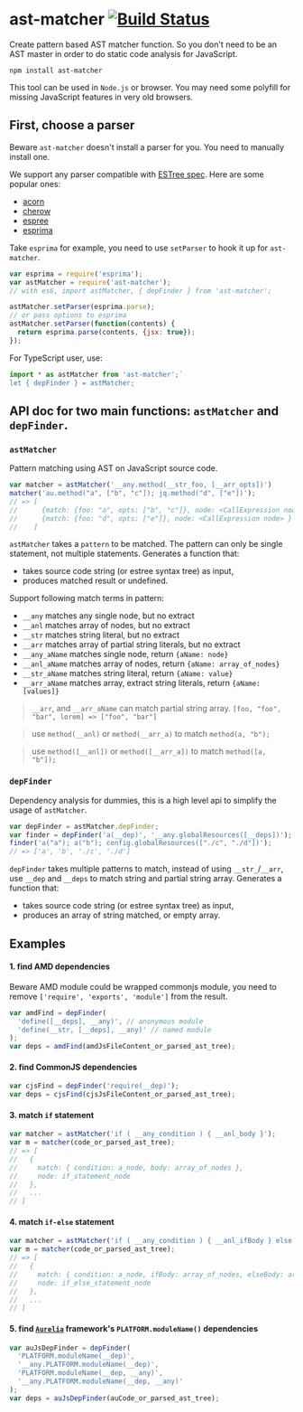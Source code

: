 # ast-matcher [![Build Status](https://travis-ci.org/huochunpeng/ast-matcher.svg?branch=master)](https://travis-ci.org/huochunpeng/ast-matcher)

Create pattern based AST matcher function. So you don't need to be an AST master in order to do static code analysis for JavaScript.


```
npm install ast-matcher
```

This tool can be used in `Node.js` or browser. You may need some polyfill for missing JavaScript features in very old browsers.

## First, choose a parser

Beware `ast-matcher` doesn't install a parser for you. You need to manually install one.

We support any parser compatible with [ESTree spec](https://github.com/estree/estree). Here are some popular ones:

- [acorn](https://github.com/acornjs/acorn)
- [cherow](https://github.com/cherow/cherow)
- [espree](https://github.com/eslint/espree)
- [esprima](https://github.com/jquery/esprima/)

Take `esprima` for example, you need to use `setParser` to hook it up for `ast-matcher`.

```js
var esprima = require('esprima');
var astMatcher = require('ast-matcher');
// with es6, import astMatcher, { depFinder } from 'ast-matcher';

astMatcher.setParser(esprima.parse);
// or pass options to esprima
astMatcher.setParser(function(contents) {
  return esprima.parse(contents, {jsx: true});
});
```

For TypeScript user, use:

```js
import * as astMatcher from 'ast-matcher';`
let { depFinder } = astMatcher;
```

## API doc for two main functions: `astMatcher` and `depFinder`.

### `astMatcher`

Pattern matching using AST on JavaScript source code.

```js
var matcher = astMatcher('__any.method(__str_foo, [__arr_opts])')
matcher('au.method("a", ["b", "c"]); jq.method("d", ["e"])');
// => [
//      {match: {foo: "a", opts: ["b", "c"]}, node: <CallExpression node> }
//      {match: {foo: "d", opts: ["e"]}, node: <CallExpression node> }
//    ]
```

`astMatcher` takes a `pattern` to be matched. The pattern can only be single statement, not multiple statements. Generates a function that:

* takes source code string (or estree syntax tree) as input,
* produces matched result or undefined.

Support following match terms in pattern:

* `__any`       matches any single node, but no extract
* `__anl`       matches array of nodes, but no extract
* `__str`       matches string literal, but no extract
* `__arr`       matches array of partial string literals, but no extract
* `__any_aName` matches single node, return `{aName: node}`
* `__anl_aName` matches array of nodes, return `{aName: array_of_nodes}`
* `__str_aName` matches string literal, return `{aName: value}`
* `__arr_aName` matches array, extract string literals, return `{aName: [values]}`

> `__arr`, and `__arr_aName` can match partial string array. `[foo, "foo", "bar", lorem] => ["foo", "bar"]`

> use `method(__anl)` or `method(__arr_a)` to match `method(a, "b");`

> use `method([__anl])` or `method([__arr_a])` to match `method([a, "b"]);`

### `depFinder`

Dependency analysis for dummies, this is a high level api to simplify the usage of `astMatcher`.

```js
var depFinder = astMatcher.depFinder;
var finder = depFinder('a(__dep)', '__any.globalResources([__deps])');
finder('a("a"); a("b"); config.globalResources(["./c", "./d"])');
// => ['a', 'b', './c', './d']
```

`depFinder` takes multiple patterns to match, instead of using `__str_`/`__arr`, use `__dep` and `__deps` to match string and partial string array. Generates a function that:

* takes source code string (or estree syntax tree) as input,
* produces an array of string matched, or empty array.

## Examples

#### 1. find AMD dependencies

Beware AMD module could be wrapped commonjs module, you need to remove `['require', 'exports', 'module']` from the result.

```js
var amdFind = depFinder(
  'define([__deps], __any)', // anonymous module
  'define(__str, [__deps], __any)' // named module
);
var deps = amdFind(amdJsFileContent_or_parsed_ast_tree);
```

#### 2. find CommonJS dependencies

```js
var cjsFind = depFinder('require(__dep)');
var deps = cjsFind(cjsJsFileContent_or_parsed_ast_tree);
```

#### 3. match `if` statement

```js
var matcher = astMatcher('if ( __any_condition ) { __anl_body }');
var m = matcher(code_or_parsed_ast_tree);
// => [
//   {
//     match: { condition: a_node, body: array_of_nodes },
//     node: if_statement_node
//   },
//   ...
// ]
```

#### 4. match `if-else` statement

```js
var matcher = astMatcher('if ( __any_condition ) { __anl_ifBody } else { __anl_elseBody }');
var m = matcher(code_or_parsed_ast_tree);
// => [
//   {
//     match: { condition: a_node, ifBody: array_of_nodes, elseBody: array_of_nodes },
//     node: if_else_statement_node
//   },
//   ...
// ]
```

#### 5. find [`Aurelia`](http://aurelia.io) framework's `PLATFORM.moduleName()` dependencies

```js
var auJsDepFinder = depFinder(
  'PLATFORM.moduleName(__dep)',
  '__any.PLATFORM.moduleName(__dep)',
  'PLATFORM.moduleName(__dep, __any)',
  '__any.PLATFORM.moduleName(__dep, __any)'
);
var deps = auJsDepFinder(auCode_or_parsed_ast_tree);
```

